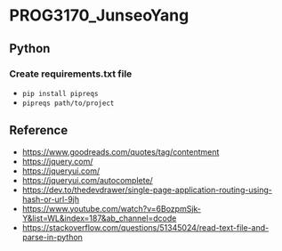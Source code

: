 # PROG3170_JunseoYang

## Python
### Create requirements.txt file
* `pip install pipreqs`
* `pipreqs path/to/project`


## Reference
* https://www.goodreads.com/quotes/tag/contentment
* https://jquery.com/
* https://jqueryui.com/
* https://jqueryui.com/autocomplete/
* https://dev.to/thedevdrawer/single-page-application-routing-using-hash-or-url-9jh
* https://www.youtube.com/watch?v=6BozpmSjk-Y&list=WL&index=187&ab_channel=dcode
* https://stackoverflow.com/questions/51345024/read-text-file-and-parse-in-python
